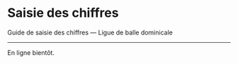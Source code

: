 # Saisie des chiffres

Guide de saisie des chiffres — Ligue de balle dominicale

---

En ligne bientôt.